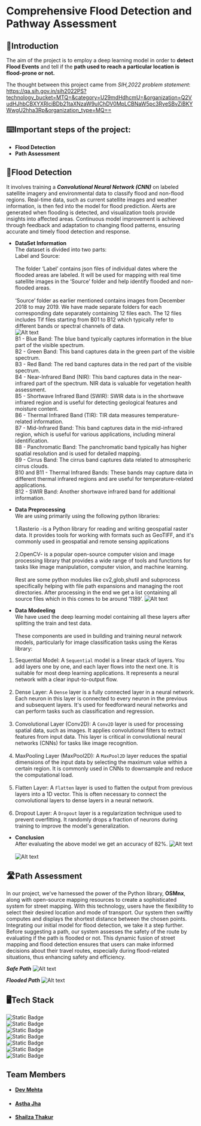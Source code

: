 # Comprehensive Flood Detection and Pathway Assessment

## 📄Introduction

The aim of the project is to employ a deep learning model in order to **detect Flood Events** and tell if the **path used to reach a particular location is flood-prone or not.**

The thought between this project came from _SIH,2022 problem statement_:\
https://qa.sih.gov.in/sih2022PS?technology_bucket=MTQ=&category=U29mdHdhcmU=&organization=Q2VudHJhbCBXYXRlciBDb21taXNzaW9uIChDV0MpLCBNaW5pc3RyeSBvZiBKYWwgU2hha3Rp&organization_type=MQ==

## ⌨️Important steps of the project:

- **Flood Detection**
- **Path Assessment**

## 🌊Flood Detection

It involves training a **_Convolutional Neural Network (CNN)_** on labeled satellite imagery and environmental data to classify flood and non-flood regions. Real-time data, such as current satellite images and weather information, is then fed into the model for flood prediction. Alerts are generated when flooding is detected, and visualization tools provide insights into affected areas. Continuous model improvement is achieved through feedback and adaptation to changing flood patterns, ensuring accurate and timely flood detection and response.

- **DataSet Information**  
  The dataset is divided into two parts:  
  Label and Source:  
  <br>
  The folder ‘Label’ contains json files of individual dates where the flooded areas are labeled.
  It will be used for mapping with real time satellite images in the ‘Source’ folder and help identify flooded
  and non-flooded areas.  
  <br>
  ‘Source’ folder as earlier mentioned contains images from December 2018 to may 2019. We have made separate folders for each corresponding date separately containing 12 files each.
  The 12 files includes Tif files starting from B01 to B12 which typically refer to different bands or spectral channels of data.
  <br>
  ![Alt text](image.png)
  <br>
  B1 - Blue Band: The blue band typically captures information in the blue part of the visible spectrum.
  <br>
  B2 - Green Band: This band captures data in the green part of the visible spectrum.
  <br>
  B3 - Red Band: The red band captures data in the red part of the visible spectrum.
  <br>
  B4 - Near-Infrared Band (NIR): This band captures data in the near-infrared part of the spectrum. NIR data is valuable for vegetation health assessment.
  <br>
  B5 - Shortwave Infrared Band (SWIR): SWIR data is in the shortwave infrared region and is useful for detecting geological features and moisture content.
  <br>
  B6 - Thermal Infrared Band (TIR): TIR data measures temperature-related information.
  <br>
  B7 - Mid-Infrared Band: This band captures data in the mid-infrared region, which is useful for various applications, including mineral identification.
  <br>
  B8 - Panchromatic Band: The panchromatic band typically has higher spatial resolution and is used for detailed mapping.
  <br>
  B9 - Cirrus Band: The cirrus band captures data related to atmospheric cirrus clouds.
  <br>
  B10 and B11 - Thermal Infrared Bands: These bands may capture data in different thermal infrared regions and are useful for temperature-related applications.
  <br>
  B12 - SWIR Band: Another shortwave infrared band for additional information.

- **Data Preprocessing**
  <br>
  We are using primarily using the following python libraries:
  <br>
  <br>
  1.Rasterio -is a Python library for reading and writing geospatial raster data. It provides tools for working with formats such as GeoTIFF, and it's commonly used in geospatial and remote sensing applications
  <br><br>
  2.OpenCV- is a popular open-source computer vision and image processing library that provides a wide range of tools and functions for tasks like image manipulation, computer vision, and machine learning.
  <br><br>
  Rest are some python modules like cv2,glob,shutil and subprocess specifically helping with file path expansions and managing the root directories.
  After processing in the end we get a list containing all source files which in this comes to be around ‘1189’.
  ![Alt text](<WhatsApp Image 2023-10-10 at 12.40.44_49d15476.jpg>)

- **Data Modeeling**
  <br>
  We have used the deep learning model containing all these layers after splitting the train and test data.
  <br><br>
  These components are used in building and training neural network models, particularly for image classification tasks using the Keras library:
  <br>

1. Sequential Model: A `Sequential` model is a linear stack of layers. You add layers one by one, and each layer flows into the next one. It is suitable for most deep learning applications. It represents a neural network with a clear input-to-output flow.
   <br><br>
2. Dense Layer: A `Dense` layer is a fully connected layer in a neural network. Each neuron in this layer is connected to every neuron in the previous and subsequent layers. It's used for feedforward neural networks and can perform tasks such as classification and regression.
   <br><br>
3. Convolutional Layer (Conv2D): A `Conv2D` layer is used for processing spatial data, such as images. It applies convolutional filters to extract features from input data. This layer is critical in convolutional neural networks (CNNs) for tasks like image recognition.
   <br><br>
4. MaxPooling Layer (MaxPool2D): A `MaxPool2D` layer reduces the spatial dimensions of the input data by selecting the maximum value within a certain region. It is commonly used in CNNs to downsample and reduce the computational load.
   <br><br>
5. Flatten Layer: A `Flatten` layer is used to flatten the output from previous layers into a 1D vector. This is often necessary to connect the convolutional layers to dense layers in a neural network.
   <br><br>
6. Dropout Layer: A `Dropout` layer is a regularization technique used to prevent overfitting. It randomly drops a fraction of neurons during training to improve the model's generalization.

- **Conclusion**
  <br>
  After evaluating the above model we get an accuracy of 82%.
  ![Alt text](<WhatsApp Image 2023-10-10 at 12.42.51_3bb5d2f9.jpg>)
  <br><br>
  ![Alt text](<WhatsApp Image 2023-10-10 at 12.44.42_d6763f36.jpg>)

## 🛣️Path Assessment

In our project, we've harnessed the power of the Python library, **OSMnx**, along with open-source mapping resources to create a sophisticated system for street mapping. With this technology, users have the flexibility to select their desired location and mode of transport. Our system then swiftly computes and displays the shortest distance between the chosen points. Integrating our initial model for flood detection, we take it a step further. Before suggesting a path, our system assesses the safety of the route by evaluating if the path is flooded or not. This dynamic fusion of street mapping and flood detection ensures that users can make informed decisions about their travel routes, especially during flood-related situations, thus enhancing safety and efficiency.

**_Safe Path_**
![Alt text](image-1.png)

**_Flooded Path_**
![Alt text](image-2.png)

## 🖥️Tech Stack

![Static Badge](https://img.shields.io/badge/Python-blue)
<br>
![Static Badge](https://img.shields.io/badge/Keras-green)
<br>
![Static Badge](https://img.shields.io/badge/OSMNx-red)
<br>
![Static Badge](https://img.shields.io/badge/Folium-green)
<br>
![Static Badge](https://img.shields.io/badge/Scikit-Learn-red)
<br>
![Static Badge](https://img.shields.io/badge/Glob-blue)
<br>
![Static Badge](https://img.shields.io/badge/Pandas-Numpy-yellow)

## Team Members

- #### [Dev Mehta](https://github.com/DevMehta-30)
- #### [Astha Jha](https://github.com/Rythmastha)
- #### [Shailza Thakur](https://github.com/ShailzaThakur7)
